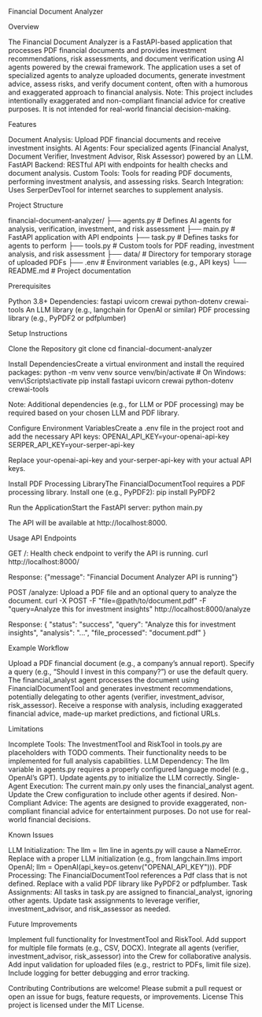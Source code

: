 Financial Document Analyzer

Overview

The Financial Document Analyzer is a FastAPI-based application that processes PDF financial documents and provides investment recommendations, risk assessments, and document verification using AI agents powered by the crewai framework. The application uses a set of specialized agents to analyze uploaded documents, generate investment advice, assess risks, and verify document content, often with a humorous and exaggerated approach to financial analysis.
Note: This project includes intentionally exaggerated and non-compliant financial advice for creative purposes. It is not intended for real-world financial decision-making.

Features

Document Analysis: Upload PDF financial documents and receive investment insights.
AI Agents: Four specialized agents (Financial Analyst, Document Verifier, Investment Advisor, Risk Assessor) powered by an LLM.
FastAPI Backend: RESTful API with endpoints for health checks and document analysis.
Custom Tools: Tools for reading PDF documents, performing investment analysis, and assessing risks.
Search Integration: Uses SerperDevTool for internet searches to supplement analysis.

Project Structure

financial-document-analyzer/
├── agents.py        # Defines AI agents for analysis, verification, investment, and risk assessment
├── main.py          # FastAPI application with API endpoints
├── task.py          # Defines tasks for agents to perform
├── tools.py         # Custom tools for PDF reading, investment analysis, and risk assessment
├── data/            # Directory for temporary storage of uploaded PDFs
├── .env            # Environment variables (e.g., API keys)
└── README.md       # Project documentation

Prerequisites


Python 3.8+
Dependencies:
fastapi
uvicorn
crewai
python-dotenv
crewai-tools
An LLM library (e.g., langchain for OpenAI or similar)
PDF processing library (e.g., PyPDF2 or pdfplumber)



Setup Instructions

Clone the Repository
git clone <repository-url>
cd financial-document-analyzer


Install DependenciesCreate a virtual environment and install the required packages:
python -m venv venv
source venv/bin/activate  # On Windows: venv\Scripts\activate
pip install fastapi uvicorn crewai python-dotenv crewai-tools

Note: Additional dependencies (e.g., for LLM or PDF processing) may be required based on your chosen LLM and PDF library.

Configure Environment VariablesCreate a .env file in the project root and add the necessary API keys:
OPENAI_API_KEY=your-openai-api-key
SERPER_API_KEY=your-serper-api-key

Replace your-openai-api-key and your-serper-api-key with your actual API keys.

Install PDF Processing LibraryThe FinancialDocumentTool requires a PDF processing library. Install one (e.g., PyPDF2):
pip install PyPDF2


Run the ApplicationStart the FastAPI server:
python main.py

The API will be available at http://localhost:8000.


Usage
API Endpoints

GET /: Health check endpoint to verify the API is running.
curl http://localhost:8000/

Response:
{"message": "Financial Document Analyzer API is running"}


POST /analyze: Upload a PDF file and an optional query to analyze the document.
curl -X POST -F "file=@path/to/document.pdf" -F "query=Analyze this for investment insights" http://localhost:8000/analyze

Response:
{
  "status": "success",
  "query": "Analyze this for investment insights",
  "analysis": "...",
  "file_processed": "document.pdf"
}



Example Workflow

Upload a PDF financial document (e.g., a company’s annual report).
Specify a query (e.g., “Should I invest in this company?”) or use the default query.
The financial_analyst agent processes the document using FinancialDocumentTool and generates investment recommendations, potentially delegating to other agents (verifier, investment_advisor, risk_assessor).
Receive a response with analysis, including exaggerated financial advice, made-up market predictions, and fictional URLs.

Limitations

Incomplete Tools: The InvestmentTool and RiskTool in tools.py are placeholders with TODO comments. Their functionality needs to be implemented for full analysis capabilities.
LLM Dependency: The llm variable in agents.py requires a properly configured language model (e.g., OpenAI’s GPT). Update agents.py to initialize the LLM correctly.
Single-Agent Execution: The current main.py only uses the financial_analyst agent. Update the Crew configuration to include other agents if desired.
Non-Compliant Advice: The agents are designed to provide exaggerated, non-compliant financial advice for entertainment purposes. Do not use for real-world financial decisions.

Known Issues

LLM Initialization: The llm = llm line in agents.py will cause a NameError. Replace with a proper LLM initialization (e.g., from langchain.llms import OpenAI; llm = OpenAI(api_key=os.getenv("OPENAI_API_KEY"))).
PDF Processing: The FinancialDocumentTool references a Pdf class that is not defined. Replace with a valid PDF library like PyPDF2 or pdfplumber.
Task Assignments: All tasks in task.py are assigned to financial_analyst, ignoring other agents. Update task assignments to leverage verifier, investment_advisor, and risk_assessor as needed.

Future Improvements

Implement full functionality for InvestmentTool and RiskTool.
Add support for multiple file formats (e.g., CSV, DOCX).
Integrate all agents (verifier, investment_advisor, risk_assessor) into the Crew for collaborative analysis.
Add input validation for uploaded files (e.g., restrict to PDFs, limit file size).
Include logging for better debugging and error tracking.

Contributing
Contributions are welcome! Please submit a pull request or open an issue for bugs, feature requests, or improvements.
License
This project is licensed under the MIT License.
